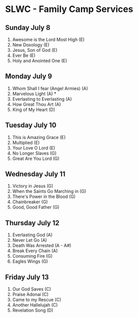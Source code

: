 # SLWC - Family Camp Services

## Sunday July 8

1. Awesome is the Lord Most High (E)
1. New Doxology (E)
1. Jesus, Son of God (E)
1. Ever Be (E)
1. Holy and Anointed One (E)

## Monday July 9

1. Whom Shall I fear (Angel Armies) (A)
1. Marvelous Light (A) *
1. Everlasting to Everlasting (A)
1. How Great Thou Art (A)
1. King of My Heart (D)

## Tuesday July 10

1. This is Amazing Grace (E)
1. Multiplied (E)
1. Your Love O Lord (E)
1. No Longer Slaves (G)
1. Great Are You Lord (G)

## Wednesday July 11

1. Victory in Jesus (G)
1. When the Saints Go Marching in (G)
1. There's Power in the Blood (G)
1. Chainbreaker (G)
1. Good, Good Father (G)

## Thursday July 12

1. Everlasting God (A)
1. Never Let Go (A)
1. Death Was Arrested (A - A#)
1. Break Every Chain (A)
1. Consuming Fire (G)
1. Eagles Wings (G)

## Friday July 13

1. Our God Saves (C)
1. Praise Adonai (C)
1. Came to my Rescue (C)
1. Another Hallelujah (C)
1. Revelation Song (D)





